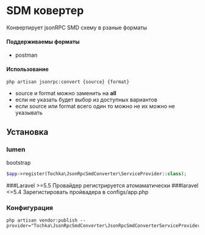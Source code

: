 # SDM ковертер
Конвертирует jsonRPC SMD схему в рзаные форматы

#### Поддерживаемы форматы
- postman

#### Использование

```
php artisan jsonrpc:convert {source} {format}
```
- source и format можно заменить на **all**
- если не указать будет выбор из доступных вариантов
- если source или format всего один то можно не их можно не указывать

## Установка
### lumen 
bootstrap
```php
$app->register(Tochka\JsonRpcSmdConverter\ServiceProvider::class);
```
###Laravel >=5.5
Провайдер регистрируется атомаматически
###laravel <=5.4
Зарегистировать пройвадера в configs/app.php

### Конфигурация
```
php artisan vendor:publish --provider="Tochka\JsonRpcSmdConverter\JsonRpcSmdConverterServiceProvider"
```
